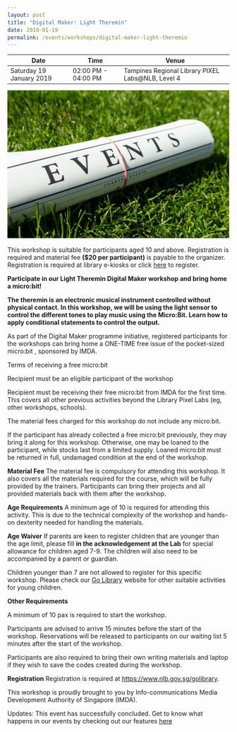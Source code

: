 ```yaml
---
layout: post
title: "Digital Maker: Light Theremin"
date: 2019-01-19
permalink: /events/workshops/digital-maker-light-theremin
---
```


| Date | Time | Venue |
|--------|---|---|
| Saturday 19 January 2019 | 02:00 PM - 04:00 PM |  Tampines Regional Library PIXEL Labs@NLB, Level 4 |

![hi](/images/events/generic-event-image.jpg)

This workshop is suitable for participants aged 10 and above. Registration is required and material fee **($20 per participant)** is payable to the organizer. Registration is required at library e-kiosks or click <a href="https://www.nlb.gov.sg/golibrary2/e/light-theremin-sl2-pixel-labsnlb-16958248" target="_blank">here</a>  to register.

**Participate in our Light Theremin Digital Maker workshop and bring home a micro:bit!**

**The theremin is an electronic musical instrument controlled without physical contact. In this workshop, we will be using the light sensor to control the different tones to play music using the Micro:Bit. Learn how to apply conditional statements to control the output.**

As part of the Digital Maker programme initiative, registered participants for the workshops can bring home a ONE-TIME free issue of the pocket-sized micro:bit , sponsored by IMDA.

Terms of receiving a free micro:bit

Recipient must be an eligible participant of the workshop

Recipient must be receiving their free micro:bit from IMDA for the first time. This covers all other previous activities beyond the Library Pixel Labs (eg, other workshops, schools).

The material fees charged for this workshop do not include any micro:bit.

If the participant has already collected a free micro:bit previously, they may bring it along for this workshop. Otherwise, one may be loaned to the participant, while stocks last from a limited supply. Loaned micro:bit must be returned in full, undamaged condition at the end of the workshop.

**Material Fee**
The material fee is compulsory for attending this workshop. It also covers all the materials required for the course, which will be fully provided by the trainers. Participants can bring their projects and all provided materials back with them after the workshop.

**Age Requirements**
A minimum age of 10 is required for attending this activity. This is due to the technical complexity of the workshop and hands-on dexterity needed for handling the materials.

**Age Waiver**
If parents are keen to register children that are younger than the age limit, please fill **in the acknowledgement at the Lab** for special allowance for children aged 7-9. The children will also need to be accompanied by a parent or guardian.

Children younger than 7 are not allowed to register for this specific workshop. Please check our <a href="https://www.nlb.gov.sg/golibrary2/c/30307529/" target="_blank">Go Library</a> website for other suitable activities for young children.

**Other Requirements**

A minimum of 10 pax is required to start the workshop.

Participants are advised to arrive 15 minutes before the start of the workshop. Reservations will be released to participants on our waiting list 5 minutes after the start of the workshop.

Participants are also required to bring their own writing materials and laptop if they wish to save the codes created during the workshop.

**Registration**
Registration is required at https://www.nlb.gov.sg/golibrary.

This workshop is proudly brought to you by Info-communications Media Development Authority of Singapore (IMDA).


Updates: This event has successfully concluded. Get to know what happens in our events by checking out our features <a href="https://isomer-dlp-staging.netlify.com/stories/features/" target="_blank">here</a>

